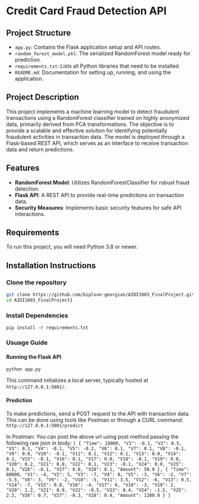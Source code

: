 # Credit Card Fraud Detection API

## Project Structure
- `app.py`: Contains the Flask application setup and API routes.
- `random_forest_model.pkl`: The serialized RandomForest model ready for prediction.
- `requirements.txt`: Lists all Python libraries that need to be installed.
- `README.md`: Documentation for setting up, running, and using the application.

## Project Description
This project implements a machine learning model to detect fraudulent transactions using a RandomForest classifier trained on highly anonymized data, primarily derived from PCA transformations. The objective is to provide a scalable and effective solution for identifying potentially fraudulent activities in transaction data. The model is deployed through a Flask-based REST API, which serves as an interface to receive transaction data and return predictions.

## Features
- **RandomForest Model**: Utilizes RandomForestClassifier for robust fraud detection.
- **Flask API**: A REST API to provide real-time predictions on transaction data.
- **Security Measures**: Implements basic security features for safe API interactions.

## Requirements
To run this project, you will need Python 3.8 or newer.

## Installation Instructions

### Clone the repository
```bash
git clone https://github.com/biplove-georgian/AIDI1003_FinalProject.git
cd AIDI1003_FinalProject1
```

### Install Dependencies
`pip install -r requirements.txt`

### Usuage Guide

#### Running the Flask API
`python app.py`

This command initializes a local server, typically hosted at `http://127.0.0.1:5001/`.

#### Prediction
To make predictions, send a POST request to the API with transaction data. This can be done using tools like Postman or through a CURL command:
`http://127.0.0.1:5001/predict`

In Postman:
You can post the above url using post method passing the following raw json in body:
`[
    {
        "Time": 10000,
        "V1": -0.1,
        "V2": 0.5,
        "V3": 0.1,
        "V4": -0.1,
        "V5": -0.2,
        "V6": 0.1,
        "V7": 0.1,
        "V8": -0.1,
        "V9": 0.0,
        "V10": -0.1,
        "V11": 0.1,
        "V12": 0.1,
        "V13": 0.0,
        "V14": 0.1,
        "V15": -0.1,
        "V16": 0.1,
        "V17": 0.0,
        "V18": -0.1,
        "V19": 0.0,
        "V20": 0.2,
        "V21": 0.0,
        "V22": 0.1,
        "V23": -0.1,
        "V24": 0.0,
        "V25": 0.1,
        "V26": -0.1,
        "V27": 0.0,
        "V28": 0.1,
        "Amount": 50.0
    },
    {
        "Time": 80000,
        "V1": -4,
        "V2": 5,
        "V3": -7,
        "V4": 8,
        "V5": -3,
        "V6": -2,
        "V7": -5.5,
        "V8": 3,
        "V9": -2,
        "V10": -5,
        "V11": 3.5,
        "V12": -6,
        "V13": 0.5,
        "V14": -7,
        "V15": 0.8,
        "V16": -4,
        "V17": 6,
        "V18": -3,
        "V19": 2,
        "V20": 1.2,
        "V21": 0.9,
        "V22": -0.5,
        "V23": 0.4,
        "V24": -1.5,
        "V25": 2.2,
        "V26": 0.7,
        "V27": -0.3,
        "V28": 0.4,
        "Amount": 1200.0
    }
]`


